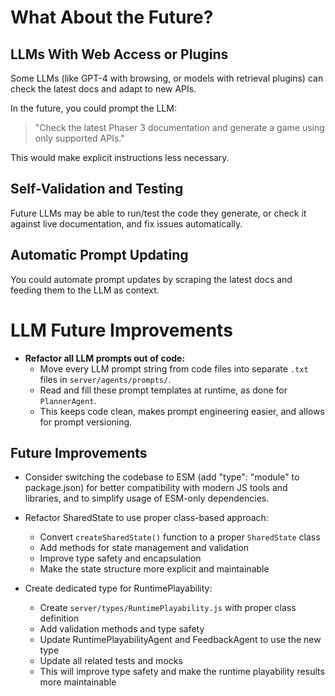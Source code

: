 # What About the Future?

## LLMs With Web Access or Plugins
Some LLMs (like GPT-4 with browsing, or models with retrieval plugins) can check the latest docs and adapt to new APIs.

In the future, you could prompt the LLM:
> "Check the latest Phaser 3 documentation and generate a game using only supported APIs."

This would make explicit instructions less necessary.

## Self-Validation and Testing
Future LLMs may be able to run/test the code they generate, or check it against live documentation, and fix issues automatically.

## Automatic Prompt Updating
You could automate prompt updates by scraping the latest docs and feeding them to the LLM as context.

# LLM Future Improvements

- **Refactor all LLM prompts out of code:**
  - Move every LLM prompt string from code files into separate `.txt` files in `server/agents/prompts/`.
  - Read and fill these prompt templates at runtime, as done for `PlannerAgent`.
  - This keeps code clean, makes prompt engineering easier, and allows for prompt versioning.

## Future Improvements

- Consider switching the codebase to ESM (add "type": "module" to package.json) for better compatibility with modern JS tools and libraries, and to simplify usage of ESM-only dependencies. 

- Refactor SharedState to use proper class-based approach:
  - Convert `createSharedState()` function to a proper `SharedState` class
  - Add methods for state management and validation
  - Improve type safety and encapsulation
  - Make the state structure more explicit and maintainable

- Create dedicated type for RuntimePlayability:
  - Create `server/types/RuntimePlayability.js` with proper class definition
  - Add validation methods and type safety
  - Update RuntimePlayabilityAgent and FeedbackAgent to use the new type
  - Update all related tests and mocks
  - This will improve type safety and make the runtime playability results more maintainable 